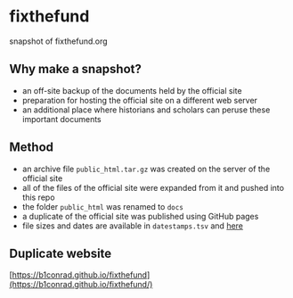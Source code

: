 # fixthefund
snapshot of fixthefund.org

## Why make a snapshot?
- an off-site backup of the documents held by the official site
- preparation for hosting the official site on a different web server
- an additional place where historians and scholars can peruse these important documents

## Method
- an archive file `public_html.tar.gz` was created on the server of the official site
- all of the files of the official site were expanded from it and pushed into this repo
- the folder `public_html` was renamed to `docs`
- a duplicate of the official site was published using GitHub pages
- file sizes and dates are available in `datestamps.tsv` and [here](https://docs.google.com/spreadsheets/d/1gdpoklzjoFb9ztInTK5vmnMCbCfs_htMW-FvLnkjpuo/edit?usp=sharing)

## Duplicate website
[https://b1conrad.github.io/fixthefund](https://b1conrad.github.io/fixthefund/)
